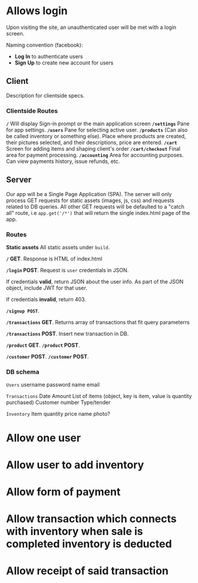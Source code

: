 # Allows login
Upon visiting the site, an unauthenticated user will be met with a login screen.

Naming convention (facebook):
* **Log In** to authenticate users
* **Sign Up** to create new account for users

## Client
Description for clientside specs.

### Clientside Routes
**`/`** Will display Sign-in prompt or the main application screen
**`/settings`** Pane for app settings.
**`/users`** Pane for selecting active user.
**`/products`** (Can also be called inventory or something else). Place where products are created, their pictures selected, and their descriptions, price are entered.
**`/cart`** Screen for adding items and shaping client's order
**`/cart/checkout`** Final area for payment processing.
**`/accounting`** Area for accounting purposes. Can view payments history, issue refunds, etc.

## Server
Our app will be a Single Page Application (SPA). The server will only process GET requests for static assets (images, js, css) and requests related to DB queries. All other GET requests will be defaulted to a "catch all" route, i.e `app.get('/*')` that will return the single index.html page of the app.
### Routes
**Static assets** All static assets under `build`.

**`/` GET**. Response is HTML of index.html

**`/login` POST**. Request is `user` credentials in JSON.

If credentials **valid**, return JSON about the user info. As part of the JSON object, include JWT for that user.

If credentials **invalid**, return 403.

**`/signup POST`**.

**`/transactions` GET**. Returns array of transactions that fit query parameterrs

**`/transactions` POST**. Insert new transaction in DB.

**`/product` GET**.
**`/product` POST**.

**`/customer` POST**.
**`/customer` POST**.

### DB schema
`Users`
username
password
name
email

`Transactions`
Date
Amount
List of items (object, key is item, value is quantity purchased)
Customer number
Type/tender

`Inventory`
Item
quantity
price
name
photo?


# Allow one user
# Allow user to add inventory
# Allow form of payment
# Allow transaction which connects with inventory when sale is completed inventory is deducted
# Allow receipt of said transaction
